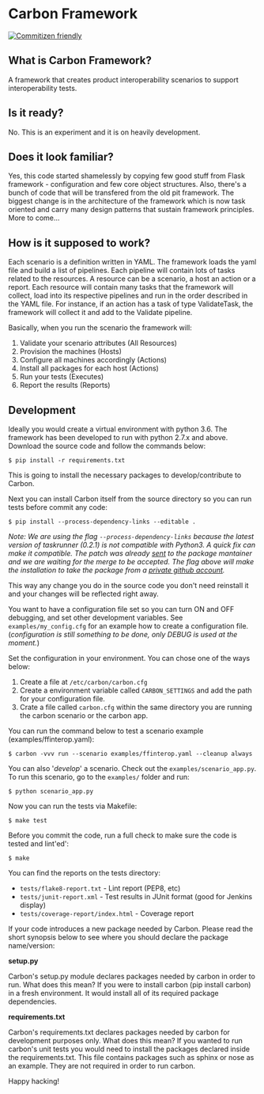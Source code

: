 # Carbon Framework

[![Commitizen friendly](https://img.shields.io/badge/commitizen-friendly-brightgreen.svg)](http://commitizen.github.io/cz-cli/)

## What is Carbon Framework?

A framework that creates product interoperability scenarios to support
interoperability tests.

## Is it ready?

No. This is an experiment and it is on heavily development.

## Does it look familiar?

Yes, this code started shamelessly by copying few good stuff from Flask
framework - configuration and few core object structures. Also, there's
a bunch of code that will be transfered from the old pit framework. The
biggest change is in the architecture of the framework which is now task
oriented and carry many design patterns that sustain framework principles.
More to come...

## How is it supposed to work?

Each scenario is a definition written in YAML. The framework loads the
yaml file and build a list of pipelines. Each pipeline will contain lots
of tasks related to the resources. A resource can be a scenario, a host
an action or a report. Each resource will contain many tasks that the
framework will collect, load into its respective pipelines and run in
the order described in the YAML file. For instance, if an action has a
task of type ValidateTask, the framework will collect it and add to the
Validate pipeline.

Basically, when you run the scenario the framework will:

1. Validate your scenario attributes (All Resources)
2. Provision the machines (Hosts)
3. Configure all machines accordingly (Actions)
4. Install all packages for each host (Actions)
4. Run your tests (Executes)
5. Report the results (Reports)

## Development

Ideally you would create a virtual environment with python 3.6. The
framework has been developed to run with python 2.7.x and above.
Download the source code and follow the commands below:

```commandline
$ pip install -r requirements.txt
```

This is going to install the necessary packages to develop/contribute to Carbon.

Next you can install Carbon itself from the source directory so you can
run tests before commit any code:

```commandline
$ pip install --process-dependency-links --editable .
```

_Note: We are using the flag `--process-dependency-links` because the
latest version of taskrunner (0.2.1) is not compatible with Python3. A
quick fix can make it compatible. The patch was already [sent](https://github.com/mkollaro/taskrunner/pull/17)
to the package mantainer and we are waiting for the merge to be accepted.
The flag above will make the installation to take the package from a
[private github account](https://github.com/tvieira/taskrunner)._

This way any change you do in the source code you don't need reinstall
it and your changes will be reflected right away.

You want to have a configuration file set so you can turn ON and OFF debugging,
and set other development variables. See `examples/my_config.cfg` for an example
how to create a configuration file. (_configuration is still something to be done,
only DEBUG is used at the moment._)

Set the configuration in your environment. You can chose one of the ways below:

1. Create a file at `/etc/carbon/carbon.cfg`
2. Create a environment variable called `CARBON_SETTINGS` and add the path for
   your configuration file.
3. Crate a file called `carbon.cfg` within the same directory you are running
   the carbon scenario or the carbon app.

You can run the command below to test a scenario example (examples/ffinterop.yaml):

```commandline
$ carbon -vvv run --scenario examples/ffinterop.yaml --cleanup always
```

You can also '_develop_' a scenario. Check out the `examples/scenario_app.py`.
To run this scenario, go to the `examples/` folder and run:

```commandline
$ python scenario_app.py
```

Now you can run the tests via Makefile:

```commandline
$ make test
```

Before you commit the code, run a full check to make sure the code is
tested and lint'ed':

```commandline
$ make
```

You can find the reports on the tests directory:

 * `tests/flake8-report.txt` - Lint report (PEP8, etc)
 * `tests/junit-report.xml` - Test results in JUnit format (good for Jenkins display)
 * `tests/coverage-report/index.html` - Coverage report

If your code introduces a new package needed by Carbon. Please read the
short synopsis below to see where you should declare the package name/version:

**setup.py**

Carbon's setup.py module declares packages needed by carbon in order to run.
What does this mean? If you were to install carbon (pip install carbon) in a
fresh environment. It would install all of its required package dependencies.

**requirements.txt**

Carbon's requirements.txt declares packages needed by carbon for development
purposes only. What does this mean? If you wanted to run carbon's unit tests
you would need to install the packages declared inside the requirements.txt.
This file contains packages such as sphinx or nose as an example. They are not
required in order to run carbon.

Happy hacking!